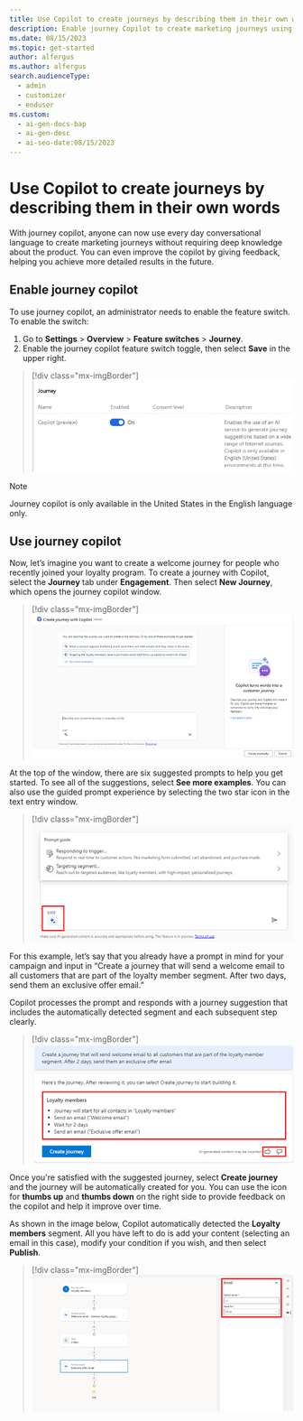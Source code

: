 ```yaml
---
title: Use Copilot to create journeys by describing them in their own words
description: Enable journey Copilot to create marketing journeys using everyday language and provide feedback to improve results.
ms.date: 08/15/2023
ms.topic: get-started
author: alfergus
ms.author: alfergus
search.audienceType:
  - admin
  - customizer
  - enduser
ms.custom:
  - ai-gen-docs-bap
  - ai-gen-desc
  - ai-seo-date:08/15/2023
---
```


# Use Copilot to create journeys by describing them in their own words

With journey copilot, anyone can now use every day conversational language to create marketing journeys without requiring deep knowledge about the product. You can even improve the copilot by giving feedback, helping you achieve more detailed results in the future.

## Enable journey copilot

To use journey copilot, an administrator needs to enable the feature switch. To enable the switch:
1. Go to **Settings** > **Overview** > **Feature switches** > **Journey**.
1. Enable the journey copilot feature switch toggle, then select **Save** in the upper right.

> [!div class="mx-imgBorder"]
> ![Enable copilot feature](media/real-time-marketing-enable-copilot.png "Enable copilot feature")

> [!NOTE]
> Journey copilot is only available in the United States in the English language only.

## Use journey copilot

Now, let’s imagine you want to create a welcome journey for people who recently joined your loyalty program. To create a journey with Copilot, select the **Journey** tab under **Engagement**. Then select **New Journey**, which opens the journey copilot window.

> [!div class="mx-imgBorder"]
> ![Use Copilot to start creating a journey](media/real-time-marketing-use-copilot-for-journey-creation.png "[Use Copilot to start creating a journey")

At the top of the window, there are six suggested prompts to help you get started. To see all of the suggestions, select **See more examples**. You can also use the guided prompt experience by selecting the two star icon in the text entry window.

> [!div class="mx-imgBorder"]
> ![Use the guided prompt experience start your journey creation process](media/real-time-marketing-use-prompts-to-get-started.png "Use guided prompt experience to start your journey creation process")

For this example, let’s say that you already have a prompt in mind for your campaign and input in “Create a journey that will send a welcome email to all customers that are part of the loyalty member segment. After two days, send them an exclusive offer email.”

Copilot processes the prompt and responds with a journey suggestion that includes the automatically detected segment and each subsequent step clearly.

> [!div class="mx-imgBorder"]
> ![Screenshot showing Copilot's suggestions for journey](media/real-time-marketing-copilot-suggested-journey-tasks.png "Screenshot showing Copilot's suggestions for journey")

Once you're satisfied with the suggested journey, select **Create journey** and the journey will be automatically created for you. You can use the icon for **thumbs up** and **thumbs down** on the right side to provide feedback on the copilot and help it improve over time.

As shown in the image below, Copilot automatically detected the **Loyalty members** segment. All you have left to do is add your content (selecting an email in this case), modify your condition if you wish, and then select **Publish**.

> [!div class="mx-imgBorder"]
> ![Screenshot showing ready to create a journey](media/real-time-marketing-ready-to-create-journey.png "Screenshot showing ready to create a journey")
